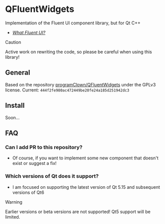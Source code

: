 # QFluentWidgets

Implementation of the Fluent UI component library, but for Qt C++

- [*What Fluent UI?*](https://developer.microsoft.com/en-us/fluentui)

> [!CAUTION]
> Active work on rewriting the code, so please be careful when using this library!


## General
Based on the repository [programClown/QFluentWidgets](https://github.com/programClown/QFluentWidgets) under the GPLv3 license.
Current: `444f2fe980ac472449be20fe24a185d251942dc3`

## Install

Soon...

## FAQ
### Can I add PR to this repository? 
- Of course, if you want to implement some new component that doesn't exist or suggest a fix!

### Which versions of Qt does it support?
- I am focused on supporting the latest version of Qt 5.15 and subsequent versions of Qt6

> [!WARNING]
> Earlier versions or beta versions are not supported! Qt5 support will be limited.
